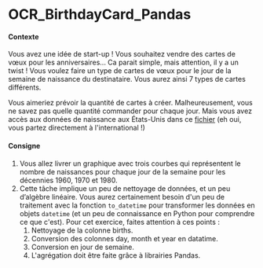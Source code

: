 # OCR_BirthdayCard_Pandas

#### Contexte

Vous avez une idée de start-up ! Vous souhaitez vendre des cartes de vœux pour les anniversaires... Ca parait simple, mais attention, il y a un twist ! Vous voulez faire un type de cartes de vœux pour le jour de la semaine de naissance du destinataire. Vous aurez ainsi 7 types de cartes différents.

Vous aimeriez prévoir la quantité de cartes à créer. Malheureusement, vous ne savez pas quelle quantité commander pour chaque jour. Mais vous avez accès aux données de naissance aux États-Unis dans ce [fichier](https://raw.githubusercontent.com/jakevdp/data-CDCbirths/master/births.csv) (eh oui, vous partez directement à l'international !)

#### Consigne

1. Vous allez livrer un graphique avec trois courbes qui représentent le nombre de naissances pour chaque jour de la semaine pour les décennies 1960, 1970 et 1980.
2. Cette tâche implique un peu de nettoyage de données, et un peu d’algèbre linéaire. Vous aurez certainement besoin d'un peu de traitement avec la fonction ```to_datetime``` pour transformer les données en objets ```datetime``` (et un peu de connaissance en Python pour comprendre ce que c'est). Pour cet exercice, faites attention à ces points :
    1. Nettoyage de la colonne births.
    2. Conversion des colonnes day, month et year en datatime.
    3. Conversion en jour de semaine.
    4. L'agrégation doit être faite grâce à librairies Pandas.